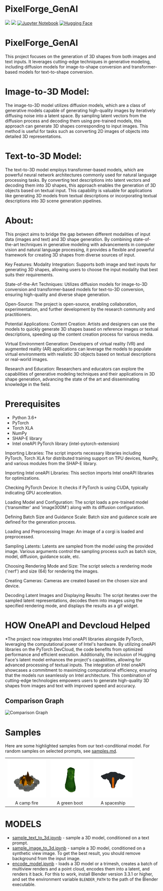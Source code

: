 # PixelForge_GenAI


 [<img src="https://upload.wikimedia.org/wikipedia/commons/thumb/0/0e/Intel_logo_%282020%2C_light_blue%29.svg/300px-Intel_logo_%282020%2C_light_blue%29.svg.png" width="50">](https://www.intel.com/)
[<img src="https://www.intel.com/content/dam/develop/public/us/en/images/admin/oneapi-logo-rev-4x3-rwd.png" width="50">](https://www.intel.com/)
[![Jupyter Notebook](https://img.shields.io/badge/Jupyter%20Notebook-%23F37626.svg?style=flat&logo=jupyter&logoColor=white)](https://jupyter.org/)
[![Hugging Face](https://img.shields.io/badge/Hugging%20Face-%2334D058.svg?style=flat&logo=hugging-face&logoColor=white)](https://huggingface.co/)

# PixelForge_GenAI

This project focuses on the generation of 3D shapes from both images and text inputs. It leverages cutting-edge techniques in generative modeling, including diffusion models for image-to-shape conversion and transformer-based models for text-to-shape conversion.

# Image-to-3D Model:
The image-to-3D model utilizes diffusion models, which are a class of generative models capable of generating high-quality images by iteratively diffusing noise into a latent space. By sampling latent vectors from the diffusion process and decoding them using pre-trained models, this approach can generate 3D shapes corresponding to input images. This method is useful for tasks such as converting 2D images of objects into detailed 3D representations.

# Text-to-3D Model:
The text-to-3D model employs transformer-based models, which are powerful neural network architectures commonly used for natural language processing tasks. By converting text descriptions into latent vectors and decoding them into 3D shapes, this approach enables the generation of 3D objects based on textual input. This capability is valuable for applications like generating 3D models from textual descriptions or incorporating textual descriptions into 3D scene generation pipelines.

# About:
This project aims to bridge the gap between different modalities of input data (images and text) and 3D shape generation. By combining state-of-the-art techniques in generative modeling with advancements in computer vision and natural language processing, it provides a flexible and powerful framework for creating 3D shapes from diverse sources of input.

Key Features:
Modality Integration: Supports both image and text inputs for generating 3D shapes, allowing users to choose the input modality that best suits their requirements.

State-of-the-Art Techniques: Utilizes diffusion models for image-to-3D conversion and transformer-based models for text-to-3D conversion, ensuring high-quality and diverse shape generation.

Open-Source: The project is open-source, enabling collaboration, experimentation, and further development by the research community and practitioners.

Potential Applications:
Content Creation: Artists and designers can use the models to quickly generate 3D shapes based on reference images or textual descriptions, speeding up the content creation process for various media.

Virtual Environment Generation: Developers of virtual reality (VR) and augmented reality (AR) applications can leverage the models to populate virtual environments with realistic 3D objects based on textual descriptions or real-world images.

Research and Education: Researchers and educators can explore the capabilities of generative modeling techniques and their applications in 3D shape generation, advancing the state of the art and disseminating knowledge in the field.

# Prerequisites
* Python 3.6+
* PyTorch
* Torch XLA
* NumPy
* SHAP-E library
* Intel oneAPI PyTorch library (intel-pytorch-extension)

Importing Libraries: The script imports necessary libraries including PyTorch, Torch XLA for distributed training support on TPU devices, NumPy, and various modules from the SHAP-E library.

Importing Intel oneAPI Libraries: This section imports Intel oneAPI libraries for optimizations.

Checking PyTorch Device: It checks if PyTorch is using CUDA, typically indicating GPU acceleration.

Loading Model and Configuration: The script loads a pre-trained model ('transmitter' and 'image300M') along with its diffusion configuration.

Defining Batch Size and Guidance Scale: Batch size and guidance scale are defined for the generation process.

Loading and Preprocessing Image: An image of a corgi is loaded and preprocessed.

Sampling Latents: Latents are sampled from the model using the provided image. Various arguments control the sampling process such as batch size, model, diffusion, guidance scale, etc.

Choosing Rendering Mode and Size: The script selects a rendering mode ('nerf') and size (64) for rendering the images.

Creating Cameras: Cameras are created based on the chosen size and device.

Decoding Latent Images and Displaying Results: The script iterates over the sampled latent representations, decodes them into images using the specified rendering mode, and displays the results as a gif widget.

# HOW OneAPI and Devcloud Helped 

*The project now integrates Intel oneAPI libraries alongside PyTorch, leveraging the computational power of Intel's hardware. By utilizing oneAPI libraries on the PyTorch DevCloud, the code benefits from optimized performance and efficient execution. Additionally, the inclusion of Hugging Face's latent model enhances the project's capabilities, allowing for advanced processing of textual inputs. The integration of Intel oneAPI showcases a commitment to maximizing computational efficiency, ensuring that the models run seamlessly on Intel architecture. This combination of cutting-edge technologies empowers users to generate high-quality 3D shapes from images and text with improved speed and accuracy.
## Comparison Graph

![Comparison Graph](/comparison.png)
# Samples

Here are some highlighted samples from our text-conditional model. For random samples on selected prompts, see [samples.md](samples.md).

<table>
    <tbody>
        <tr>
            <td align="center">
                <img src="samples/a_campfire/3.gif">
            </td>
            <td align="center">
                <img src="samples/a_green_boot/3.gif">
            </td align="center">
            <td align="center">
                <img src="samples/a_spaceship/3.gif">
            </td>
        </tr>
        <tr>
            <td align="center">A camp fire </td>
            <td align="center">A green boot</td>
            <td align="center">A spaceship</td>
        </tr>
    </tbody>
<table>

# MODELS


* [sample_text_to_3d.ipynb](PixelForge_GenAI/examples/sample_text_to_3d.ipynb) - sample a 3D model, conditioned on a text prompt.
* [sample_image_to_3d.ipynb](PixelForge_GenAI/examples/sample_image_to_3d.ipynb) - sample a 3D model, conditioned on a synthetic view image. To get the best result, you should remove background from the input image.
* [encode_model.ipynb](PixelForge_GenAI/examples/encode_model.ipynb) - loads a 3D model or a trimesh, creates a batch of multiview renders and a point cloud, encodes them into a latent, and renders it back. For this to work, install Blender version 3.3.1 or higher, and set the environment variable `BLENDER_PATH` to the path of the Blender executable.
